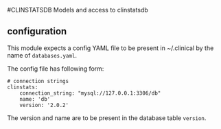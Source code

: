 #CLINSTATSDB
Models and access to clinstatsdb


## configuration

This module expects a config YAML file to be present in ~/.clinical by the name of `databases.yaml`.

The config file has following form:

```
# connection strings
clinstats:
    connection_string: "mysql://127.0.0.1:3306/db"
    name: 'db'
    version: '2.0.2'
```

The version and name are to be present in the database table `version`.
